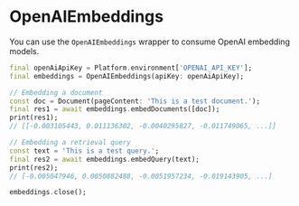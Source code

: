 # OpenAIEmbeddings

You can use the `OpenAIEmbeddings` wrapper to consume OpenAI embedding models.

```dart
final openAiApiKey = Platform.environment['OPENAI_API_KEY'];
final embeddings = OpenAIEmbeddings(apiKey: openAiApiKey);

// Embedding a document
const doc = Document(pageContent: 'This is a test document.');
final res1 = await embeddings.embedDocuments([doc]);
print(res1);
// [[-0.003105443, 0.011136302, -0.0040295827, -0.011749065, ...]]

// Embedding a retrieval query
const text = 'This is a test query.';
final res2 = await embeddings.embedQuery(text);
print(res2);
// [-0.005047946, 0.0050882488, -0.0051957234, -0.019143905, ...]

embeddings.close();
```
